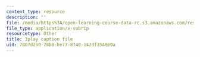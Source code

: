 ```yaml
---
content_type: resource
description: ''
file: /media/https%3A/open-learning-course-data-rc.s3.amazonaws.com/res-6-006-video-demonstrations-in-lasers-and-optics-spring-2008/7807d25078b8be778748142df354960a_mNmvfSK-Dnw.srt
file_type: application/x-subrip
resourcetype: Other
title: 3play caption file
uid: 7807d250-78b8-be77-8748-142df354960a
---
```


